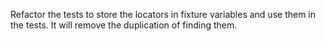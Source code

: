 Refactor the tests to store the locators in fixture variables and use them in the tests. It will remove the duplication of finding them.